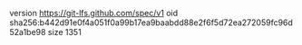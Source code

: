 version https://git-lfs.github.com/spec/v1
oid sha256:b442d91e0f4a051f0a99b17ea9baabdd88e2f6f5d72ea272059fc96d52a1be98
size 1351

